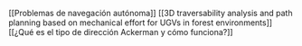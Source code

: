 [[Problemas de navegación autónoma]]
[[3D traversability analysis and path planning based on mechanical effort for UGVs in forest environments]]
[[¿Qué es el tipo de dirección Ackerman y cómo funciona?]]


